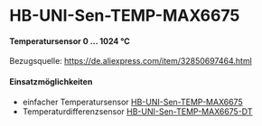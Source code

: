 # HB-UNI-Sen-TEMP-MAX6675

#### Temperatursensor 0 ... 1024 °C 
Bezugsquelle: https://de.aliexpress.com/item/32850697464.html

#### Einsatzmöglichkeiten
- einfacher Temperatursensor [HB-UNI-Sen-TEMP-MAX6675](https://github.com/jp112sdl/HB-UNI-Sen-TEMP-MAX6675/tree/master/HB-UNI-Sen-TEMP-MAX6675) 
- Temperaturdifferenzsensor [HB-UNI-Sen-TEMP-MAX6675-DT](https://github.com/jp112sdl/HB-UNI-Sen-TEMP-MAX6675/tree/master/HB-UNI-Sen-TEMP-MAX6675-DT)
